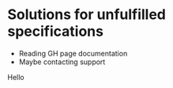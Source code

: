 # Solutions for unfulfilled specifications

* Reading GH page documentation
* Maybe contacting support

Hello